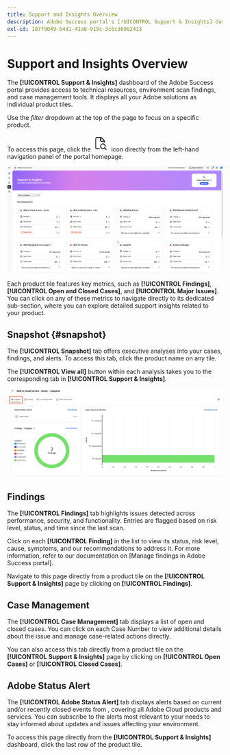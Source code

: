 ```yaml
---
title: Support and Insights Overview
description: Adobe Success portal's [!UICONTROL Support & Insights] dashboard provides access to technical resources, environment scan findings, and case management tools.
exl-id: 107f9049-64d1-41a8-919c-3c6cd8982413
---
```

# Support and Insights Overview

The **[!UICONTROL Support & Insights]** dashboard of the Adobe Success portal provides access to technical resources, environment scan findings, and case management tools. It displays all your Adobe solutions as individual product tiles.

Use the *filter* dropdown at the top of the page to focus on a specific product.

To access this page, click the ![support-and-insights-icon](/help/adobe-success-portal/assets/support-and-insight-icon.png) icon directly from the left-hand navigation panel of the portal homepage.

![support-and-insights-landing-page](/help/adobe-success-portal/assets/support-and-insights-landing-page.png)

Each product tile features key metrics, such as **[!UICONTROL Findings]**, **[!UICONTROL Open and Closed Cases]**, and **[!UICONTROL Major Issues]**. You can click on any of these metrics to navigate directly to its dedicated sub-section, where you can explore detailed support insights related to your product. 

## Snapshot {#snapshot}

The **[!UICONTROL Snapshot]** tab offers executive analyses into your cases, findings, and alerts. To access this tab, click the product name on any tile. 



The **[!UICONTROL View all]** button within each analysis takes you to the corresponding tab in **[!UICONTROL Support & Insights]**.

![snapshot-tab](/help/adobe-success-portal/assets/snapshot-tab-support-and-insights.png)

## Findings

The **[!UICONTROL Findings]** tab highlights issues detected across performance, security, and functionality. Entries are flagged based on risk level, status, and time since the last scan. 

Click on each **[!UICONTROL Finding]** in the list to view its status, risk level, cause, symptoms, and our recommendations to address it. For more information, refer to our documentation on [Manage findings in Adobe Success portal].

Navigate to this page directly from a product tile on the **[!UICONTROL Support & Insights]** page by clicking on **[!UICONTROL Findings]**. 

## Case Management

The **[!UICONTROL Case Management]** tab displays a list of open and closed cases. You can click on each Case Number to view additional details about the issue and manage case-related actions directly.  

You can also access this tab directly from a product tile on the **[!UICONTROL Support & Insights]** page by clicking on **[!UICONTROL Open Cases]** or **[!UICONTROL Closed Cases]**.

## Adobe Status Alert

The **[!UICONTROL Adobe Status Alert]** tab displays alerts based on current and/or recently closed events from , covering all Adobe Cloud products and services. You can subscribe to the alerts most relevant to your needs to stay informed about updates and issues affecting your environment.

To access this page directly from the **[!UICONTROL Support & Insights]** dashboard, click the last row of the product tile.
